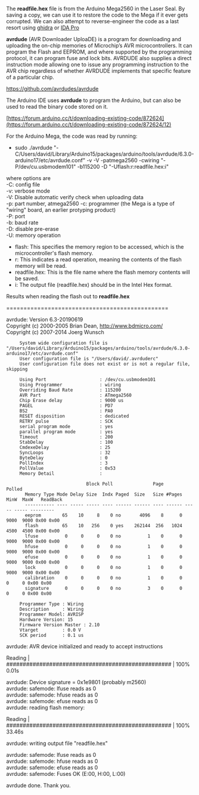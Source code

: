 The **readfile.hex** file is from the Arduino Mega2560 in the Laser Seal.
By saving a copy, we can use it to restore the code to the Mega if it ever gets corrupted.
We can also attempt to reverse-engineer the code as a last resort using [ghidra](https://github.com/NationalSecurityAgency/ghidra) or [IDA Pro](https://en.wikipedia.org/wiki/Interactive_Disassembler)

**avrdude** (AVR Downloader UploaDE) is a program for downloading and uploading the on-chip memories of Microchip’s AVR microcontrollers. It can program the Flash and EEPROM, and where supported by the programming protocol, it can program fuse and lock bits. AVRDUDE also supplies a direct instruction mode allowing one to issue any programming instruction to the AVR chip regardless of whether AVRDUDE implements that specific feature of a particular chip.

https://github.com/avrdudes/avrdude

The Arduino IDE uses **avrdude** to program the Arduino, but can also be used to read the binary code stored on it.

[https://forum.arduino.cc/t/downloading-existing-code/872624](https://forum.arduino.cc/t/downloading-existing-code/872624/12)

For the Arduino Mega, the code was read by running:

* sudo ./avrdude "-C/Users/david/Library/Arduino15/packages/arduino/tools/avrdude/6.3.0-arduino17/etc/avrdude.conf" -v -V -patmega2560 -cwiring "-P/dev/cu.usbmodem101" -b115200 -D "-Uflash:r:readfile.hex:i"

where options are  
-C: config file  
-v: verbose mode  
-V: Disable automatic verify check when uploading data  
-p: part number, atmega2560
-c: programmer (the Mega is a type of "wiring" board, an earlier protyping product)    
-P: port  
-b: baud rate  
-D: disable pre-erase  
-U: memory operation  
  
* flash: This specifies the memory region to be accessed, which is the microcontroller's flash memory.
* r: This indicates a read operation, meaning the contents of the flash memory will be read.
* readfile.hex: This is the file name where the flash memory contents will be saved.
* i: The output file (readfile.hex) should be in the Intel Hex format. 

Results when reading the flash out to **readfile.hex**

===============================================

avrdude: Version 6.3-20190619  
         Copyright (c) 2000-2005 Brian Dean, http://www.bdmicro.com/  
         Copyright (c) 2007-2014 Joerg Wunsch  

         System wide configuration file is "/Users/david/Library/Arduino15/packages/arduino/tools/avrdude/6.3.0-arduino17/etc/avrdude.conf"
         User configuration file is "/Users/david/.avrduderc"
         User configuration file does not exist or is not a regular file, skipping

         Using Port                    : /dev/cu.usbmodem101
         Using Programmer              : wiring
         Overriding Baud Rate          : 115200
         AVR Part                      : ATmega2560
         Chip Erase delay              : 9000 us
         PAGEL                         : PD7
         BS2                           : PA0
         RESET disposition             : dedicated
         RETRY pulse                   : SCK
         serial program mode           : yes
         parallel program mode         : yes
         Timeout                       : 200
         StabDelay                     : 100
         CmdexeDelay                   : 25
         SyncLoops                     : 32
         ByteDelay                     : 0
         PollIndex                     : 3
         PollValue                     : 0x53
         Memory Detail                 :

                                  Block Poll               Page                       Polled
           Memory Type Mode Delay Size  Indx Paged  Size   Size #Pages MinW  MaxW   ReadBack
           ----------- ---- ----- ----- ---- ------ ------ ---- ------ ----- ----- ---------
           eeprom        65    10     8    0 no       4096    8      0  9000  9000 0x00 0x00
           flash         65    10   256    0 yes    262144  256   1024  4500  4500 0x00 0x00
           lfuse          0     0     0    0 no          1    0      0  9000  9000 0x00 0x00
           hfuse          0     0     0    0 no          1    0      0  9000  9000 0x00 0x00
           efuse          0     0     0    0 no          1    0      0  9000  9000 0x00 0x00
           lock           0     0     0    0 no          1    0      0  9000  9000 0x00 0x00
           calibration    0     0     0    0 no          1    0      0     0     0 0x00 0x00
           signature      0     0     0    0 no          3    0      0     0     0 0x00 0x00

         Programmer Type : Wiring
         Description     : Wiring
         Programmer Model: AVRISP
         Hardware Version: 15
         Firmware Version Master : 2.10
         Vtarget         : 0.0 V
         SCK period      : 0.1 us

avrdude: AVR device initialized and ready to accept instructions

Reading | ################################################## | 100% 0.01s

avrdude: Device signature = 0x1e9801 (probably m2560)  
avrdude: safemode: lfuse reads as 0  
avrdude: safemode: hfuse reads as 0  
avrdude: safemode: efuse reads as 0  
avrdude: reading flash memory:  

Reading | ################################################## | 100% 33.46s

avrdude: writing output file "readfile.hex"

avrdude: safemode: lfuse reads as 0  
avrdude: safemode: hfuse reads as 0  
avrdude: safemode: efuse reads as 0  
avrdude: safemode: Fuses OK (E:00, H:00, L:00)  

avrdude done.  Thank you.




